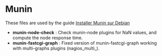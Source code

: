 Munin
=====

These files are used by the guide [Installer Munin sur Debian ](https://howto.biapy.com/fr/debian-gnu-linux/applications-web/supervision/installer-loutil-de-surveillance-systeme-et-reseau-munin-sur-debian)

* __munin-node-check__ : Check munin-node plugins for NaN values, and compute the node response time.
* __munin-fastcgi-graph__ : Fixed version of munin-fastcgi-graph working with multi-graphs plugins (nagios_multi_).

